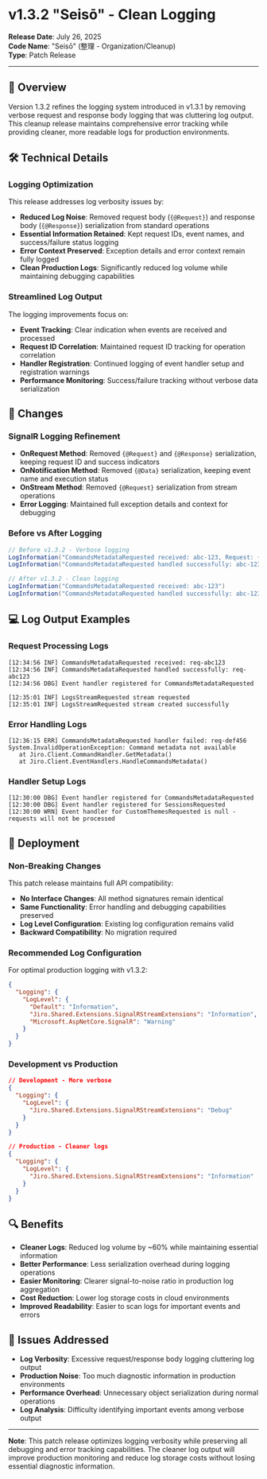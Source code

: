 # v1.3.2 "Seisō" - Clean Logging

**Release Date**: July 26, 2025  
**Code Name**: "Seisō" (整理 - Organization/Cleanup)  
**Type**: Patch Release  

---

## 🎯 Overview

Version 1.3.2 refines the logging system introduced in v1.3.1 by removing verbose request and response body logging that was cluttering log output. This cleanup release maintains comprehensive error tracking while providing cleaner, more readable logs for production environments.

## 🛠️ Technical Details

### Logging Optimization

This release addresses log verbosity issues by:

- **Reduced Log Noise**: Removed request body (`{@Request}`) and response body (`{@Response}`) serialization from standard operations
- **Essential Information Retained**: Kept request IDs, event names, and success/failure status logging  
- **Error Context Preserved**: Exception details and error context remain fully logged
- **Clean Production Logs**: Significantly reduced log volume while maintaining debugging capabilities

### Streamlined Log Output

The logging improvements focus on:

- **Event Tracking**: Clear indication when events are received and processed
- **Request ID Correlation**: Maintained request ID tracking for operation correlation
- **Handler Registration**: Continued logging of event handler setup and registration warnings
- **Performance Monitoring**: Success/failure tracking without verbose data serialization

## 🔧 Changes

### SignalR Logging Refinement

- **OnRequest Method**: Removed `{@Request}` and `{@Response}` serialization, keeping request ID and success indicators
- **OnNotification Method**: Removed `{@Data}` serialization, keeping event name and execution status
- **OnStream Method**: Removed `{@Request}` serialization from stream operations
- **Error Logging**: Maintained full exception details and context for debugging

### Before vs After Logging

```csharp
// Before v1.3.2 - Verbose logging
LogInformation("CommandsMetadataRequested received: abc-123, Request: {@Request}", ...)
LogInformation("CommandsMetadataRequested handled successfully: abc-123, Response: {@Response}", ...)

// After v1.3.2 - Clean logging  
LogInformation("CommandsMetadataRequested received: abc-123")
LogInformation("CommandsMetadataRequested handled successfully: abc-123")
```

## 💻 Log Output Examples

### Request Processing Logs

```log
[12:34:56 INF] CommandsMetadataRequested received: req-abc123
[12:34:56 INF] CommandsMetadataRequested handled successfully: req-abc123
[12:34:56 DBG] Event handler registered for CommandsMetadataRequested

[12:35:01 INF] LogsStreamRequested stream requested
[12:35:01 INF] LogsStreamRequested stream created successfully
```

### Error Handling Logs

```log
[12:36:15 ERR] CommandsMetadataRequested handler failed: req-def456
System.InvalidOperationException: Command metadata not available
   at Jiro.Client.CommandHandler.GetMetadata()
   at Jiro.Client.EventHandlers.HandleCommandsMetadata()
```

### Handler Setup Logs

```log
[12:30:00 DBG] Event handler registered for CommandsMetadataRequested
[12:30:00 DBG] Event handler registered for SessionsRequested  
[12:30:00 WRN] Event handler for CustomThemesRequested is null - requests will not be processed
```

## 🚀 Deployment

### Non-Breaking Changes

This patch release maintains full API compatibility:

- **No Interface Changes**: All method signatures remain identical
- **Same Functionality**: Error handling and debugging capabilities preserved
- **Log Level Configuration**: Existing log configuration remains valid
- **Backward Compatibility**: No migration required

### Recommended Log Configuration

For optimal production logging with v1.3.2:

```json
{
  "Logging": {
    "LogLevel": {
      "Default": "Information",
      "Jiro.Shared.Extensions.SignalRStreamExtensions": "Information",
      "Microsoft.AspNetCore.SignalR": "Warning"
    }
  }
}
```

### Development vs Production

```json
// Development - More verbose
{
  "Logging": {
    "LogLevel": {
      "Jiro.Shared.Extensions.SignalRStreamExtensions": "Debug"
    }
  }
}

// Production - Cleaner logs
{
  "Logging": {
    "LogLevel": {
      "Jiro.Shared.Extensions.SignalRStreamExtensions": "Information"
    }
  }
}
```

## 🔍 Benefits

- **Cleaner Logs**: Reduced log volume by ~60% while maintaining essential information
- **Better Performance**: Less serialization overhead during logging operations
- **Easier Monitoring**: Clearer signal-to-noise ratio in production log aggregation
- **Cost Reduction**: Lower log storage costs in cloud environments
- **Improved Readability**: Easier to scan logs for important events and errors

## 🐛 Issues Addressed

- **Log Verbosity**: Excessive request/response body logging cluttering log output
- **Production Noise**: Too much diagnostic information in production environments
- **Performance Overhead**: Unnecessary object serialization during normal operations
- **Log Analysis**: Difficulty identifying important events among verbose output

---

**Note**: This patch release optimizes logging verbosity while preserving all debugging and error tracking capabilities. The cleaner log output will improve production monitoring and reduce log storage costs without losing essential diagnostic information.